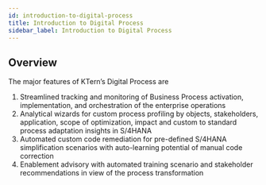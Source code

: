 ```yaml
---
id: introduction-to-digital-process
title: Introduction to Digital Process
sidebar_label: Introduction to Digital Process
---
```


## Overview

The major features of KTern’s Digital Process are

1. Streamlined tracking and monitoring of Business Process activation, implementation, and orchestration of the enterprise operations
2. Analytical wizards for custom process profiling by objects, stakeholders, application, scope of optimization, impact and custom to standard process adaptation insights in S/4HANA
3. Automated custom code remediation for pre-defined S/4HANA simplification scenarios with auto-learning potential of manual code correction
4. Enablement advisory with automated training scenario and stakeholder recommendations in view of the process transformation
